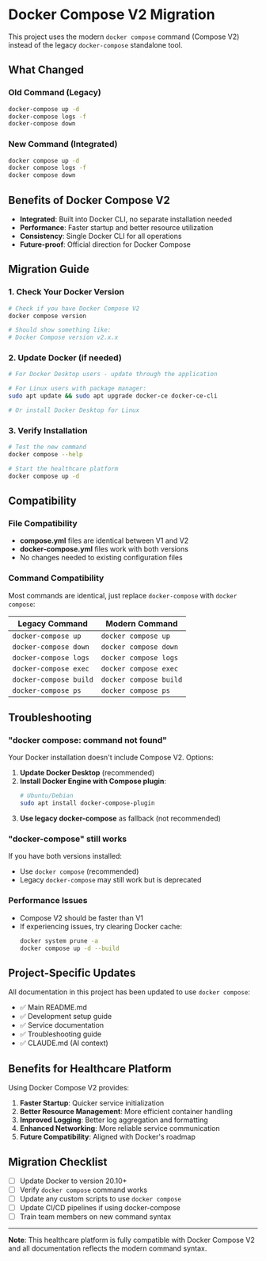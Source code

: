 # Docker Compose V2 Migration

This project uses the modern `docker compose` command (Compose V2) instead of the legacy `docker-compose` standalone tool.

## What Changed

### Old Command (Legacy)
```bash
docker-compose up -d
docker-compose logs -f
docker-compose down
```

### New Command (Integrated)
```bash
docker compose up -d
docker compose logs -f
docker compose down
```

## Benefits of Docker Compose V2

- **Integrated**: Built into Docker CLI, no separate installation needed
- **Performance**: Faster startup and better resource utilization
- **Consistency**: Single Docker CLI for all operations
- **Future-proof**: Official direction for Docker Compose

## Migration Guide

### 1. Check Your Docker Version
```bash
# Check if you have Docker Compose V2
docker compose version

# Should show something like:
# Docker Compose version v2.x.x
```

### 2. Update Docker (if needed)
```bash
# For Docker Desktop users - update through the application

# For Linux users with package manager:
sudo apt update && sudo apt upgrade docker-ce docker-ce-cli

# Or install Docker Desktop for Linux
```

### 3. Verify Installation
```bash
# Test the new command
docker compose --help

# Start the healthcare platform
docker compose up -d
```

## Compatibility

### File Compatibility
- **compose.yml** files are identical between V1 and V2
- **docker-compose.yml** files work with both versions
- No changes needed to existing configuration files

### Command Compatibility
Most commands are identical, just replace `docker-compose` with `docker compose`:

| Legacy Command | Modern Command |
|----------------|----------------|
| `docker-compose up` | `docker compose up` |
| `docker-compose down` | `docker compose down` |
| `docker-compose logs` | `docker compose logs` |
| `docker-compose exec` | `docker compose exec` |
| `docker-compose build` | `docker compose build` |
| `docker-compose ps` | `docker compose ps` |

## Troubleshooting

### "docker compose: command not found"
Your Docker installation doesn't include Compose V2. Options:

1. **Update Docker Desktop** (recommended)
2. **Install Docker Engine with Compose plugin**:
   ```bash
   # Ubuntu/Debian
   sudo apt install docker-compose-plugin
   ```
3. **Use legacy docker-compose** as fallback (not recommended)

### "docker-compose" still works
If you have both versions installed:
- Use `docker compose` (recommended)
- Legacy `docker-compose` may still work but is deprecated

### Performance Issues
- Compose V2 should be faster than V1
- If experiencing issues, try clearing Docker cache:
  ```bash
  docker system prune -a
  docker compose up -d --build
  ```

## Project-Specific Updates

All documentation in this project has been updated to use `docker compose`:

- ✅ Main README.md
- ✅ Development setup guide
- ✅ Service documentation
- ✅ Troubleshooting guide
- ✅ CLAUDE.md (AI context)

## Benefits for Healthcare Platform

Using Docker Compose V2 provides:

1. **Faster Startup**: Quicker service initialization
2. **Better Resource Management**: More efficient container handling
3. **Improved Logging**: Better log aggregation and formatting
4. **Enhanced Networking**: More reliable service communication
5. **Future Compatibility**: Aligned with Docker's roadmap

## Migration Checklist

- [ ] Update Docker to version 20.10+
- [ ] Verify `docker compose` command works
- [ ] Update any custom scripts to use `docker compose`
- [ ] Update CI/CD pipelines if using docker-compose
- [ ] Train team members on new command syntax

---

**Note**: This healthcare platform is fully compatible with Docker Compose V2 and all documentation reflects the modern command syntax.